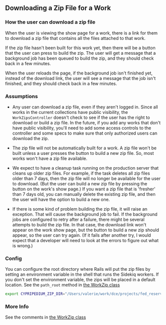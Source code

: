 ## Downloading a Zip File for a Work

### How the user can download a zip file

When the user is viewing the show page for a work, there is a link for them to download a zip file that contains all the files attached to that work.

If the zip file hasn't been built for this work yet, then there will be a button that the user can press to build the zip.  The user will get a message that a background job has been queued to build the zip, and they should check back in a few minutes.

When the user reloads the page, if the background job isn't finished yet, instead of the download link, the user will see a message that the job isn't finished, and they should check back in a few minutes.

### Assumptions

* Any user can download a zip file, even if they aren't logged in.  Since all works in the current collections have public visibility, the `WorkZipsController` doesn't check to see if the user has the right to download or build a zip file.  In the future, if you add any works that don't have public visibility, you'll need to add some access controls to the controller and some specs to make sure that only authorized users can download the zip.

* The zip file will not be automatically built for a work.  A zip file won't be built unless a user presses the button to build a new zip file.  So, most works won't have a zip file available.

* We expect to have a cleanup task running on the production server that cleans up older zip files.  For example, if the task deletes all zip files older than 7 days, then the zip file will no longer be available for the user to download.  (But the user can build a new zip file by pressing the button on the work's show page.)  If you want a zip file that is 'fresher' than 7 days old, you can manually delete the existing zip file, and then the user will have the option to build a new one.

* If there is some kind of problem building the zip file, it will raise an exception.  That will cause the background job to fail.  If the background jobs are configured to retry after a failure, there might be several attempts to build the zip file.  In that case, the download link won't appear on the work show page, but the button to build a new zip should appear, so the user can try again.  (If it fails after another try, I would expect that a developer will need to look at the errors to figure out what is wrong.)

### Config

You can configure the root directory where Rails will put the zip files by setting an environment variable in the shell that runs the Sidekiq workers.  If you don't set the environment variable, the zips will be placed in a default location.  See the `path_root` method in [the WorkZip class](app/models/work_zip.rb)

```bash
export CYPRIPEDIUM_ZIP_DIR="/Users/valerie/work/dce/projects/fed_reserve/cypripedium/tmp/zips"
```

### More Info

See the comments in [the WorkZip class](app/models/work_zip.rb)

